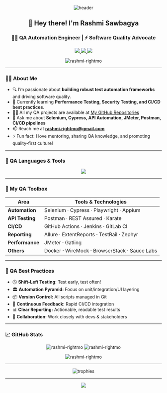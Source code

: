 <!-- Banner & Greeting -->
<p align="center">
  <img src="https://capsule-render.vercel.app/api?type=waving&color=0e75b6&height=200&section=header&text=Rashmi%20Sawbagya&fontSize=40&fontColor=ffffff" alt="header"/>
</p>

<h2 align="center">👋 Hey there! I'm Rashmi Sawbagya</h2>
<h3 align="center">🧑‍💻 QA Automation Engineer | ⚡ Software Quality Advocate</h3>

<p align="center">
  <a href="mailto:rashmisawbhagya@gmail.com">
    <img src="https://img.shields.io/badge/Email-D14836?style=for-the-badge&logo=gmail&logoColor=white" />
  </a>
  <a href="https://www.linkedin.com/in/rashmisawbagya/" target="_blank">
    <img src="https://img.shields.io/badge/LinkedIn-0a66c2?style=for-the-badge&logo=linkedin&logoColor=white" />
  </a>
  <a href="https://medium.com/@rashmisawbagya" target="_blank">
    <img src="https://img.shields.io/badge/Medium-12100e?style=for-the-badge&logo=medium&logoColor=white" />
  </a>
</p>

<!-- Profile Views -->
<p align="center">
  <img src="https://komarev.com/ghpvc/?username=rashmisawbagya&label=Profile%20views&color=0e75b6&style=flat" alt="rashmi-rightmo" />
</p>

---

<!-- About Section -->
### 🙋‍♀️ About Me
- 🔍 I’m passionate about **building robust test automation frameworks** and driving software quality.
- 🌱 Currently learning **Performance Testing, Security Testing, and CI/CD best practices**.
- 👨‍💻 All my QA projects are available at [My GitHub Repositories](https://github.com/rashmi-rightmo?tab=repositories)
- 💬 Ask me about **Selenium, Cypress, API Automation, JMeter, Postman, CI/CD pipelines**
- 📫 Reach me at **rashmi.rightmo@gmail.com**
- ⚡ Fun fact: I love mentoring, sharing QA knowledge, and promoting quality-first culture!

---

<!-- Skills Section -->
### 🚀 QA Languages & Tools

<p align="center">
  <img src="https://skillicons.dev/icons?i=selenium,cypress,playwright,appium,postman,jmeter,pytest,java,python,js,ts,git,github,docker,jenkins,githubactions,gitlab,sonarqube,figma,linux,aws,gcp,mysql,postgres,mongodb,graphql,rest" />
</p>

---

<!-- QA Toolbox Section -->
### 🧰 My QA Toolbox

| Area               | Tools & Technologies                               |
|--------------------|---------------------------------------------------|
| **Automation**     | Selenium · Cypress · Playwright · Appium           |
| **API Testing**    | Postman · REST Assured · Karate                    |
| **CI/CD**          | GitHub Actions · Jenkins · GitLab CI               |
| **Reporting**      | Allure · ExtentReports · TestRail · Zephyr         |
| **Performance**    | JMeter · Gatling                                   |
| **Others**         | Docker · WireMock · BrowserStack · Sauce Labs      |

---

<!-- Best Practices -->
### 🌈 QA Best Practices

- 🕓 **Shift-Left Testing:** Test early, test often!
- 🏛️ **Automation Pyramid:** Focus on unit/integration/UI layering
- 📦 **Version Control:** All scripts managed in Git
- 🔄 **Continuous Feedback:** Rapid CI/CD integration
- 📊 **Clear Reporting:** Actionable, readable test results
- 🤝 **Collaboration:** Work closely with devs & stakeholders

---

<!-- GitHub Stats -->
### 📈 GitHub Stats

<p align="center">
  <img src="https://github-readme-stats.vercel.app/api?username=rashmisawbagya&show_icons=true&theme=tokyonight" alt="rashmi-rightmo" />
  <img src="https://github-readme-stats.vercel.app/api/top-langs/?username=rashmisawbagyao&layout=compact&theme=tokyonight" alt="rashmi-rightmo" />
</p>
<p align="center">
  <img src="https://github-readme-streak-stats.herokuapp.com/?user=rashmisawbagya&theme=tokyonight" alt="rashmi-rightmo" />
</p>

---

<!-- Trophies -->
<p align="center">
  <img src="https://github-profile-trophy.vercel.app/?username=rrashmisawbagya&theme=tokyonight&row=1&column=7" alt="trophies" />
</p>

---


<!-- Quote or Fun Footer -->
<p align="center">
  <img src="https://readme-typing-svg.demolab.com?font=Fira+Code&weight=700&pause=1000&color=0e75b6&center=true&vCenter=true&width=435&lines=Quality+is+never+an+accident.;It+is+always+the+result+of+intelligent+effort.;Happy+Testing!;Open+to+collaboration+and+QA+opportunities."/>
</p>
